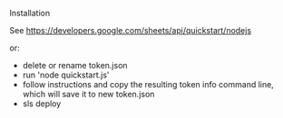 Installation

See https://developers.google.com/sheets/api/quickstart/nodejs

or:

 - delete or rename token.json
 - run 'node quickstart.js'
 - follow instructions and copy the resulting token info command line, which will save it to new token.json
 - sls deploy